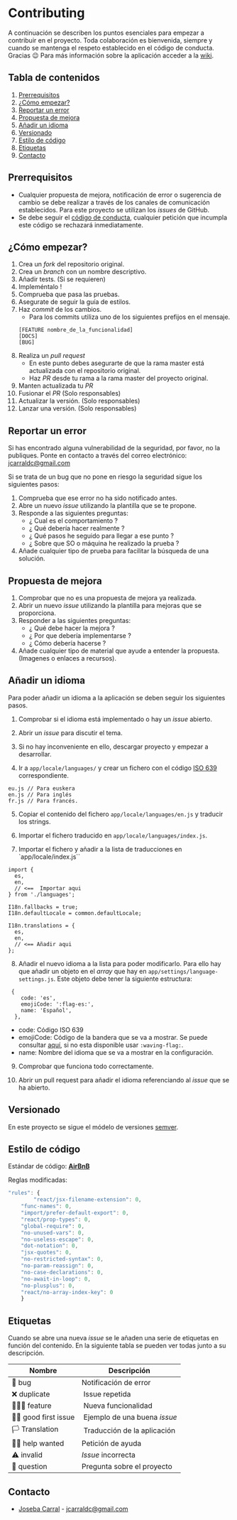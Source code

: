 # Contributing

A continuación se describen los puntos esenciales para empezar a contribuir en el proyecto. Toda colaboración es bienvenida, siempre y cuando se mantenga el respeto establecido en el código de conducta. Gracias 😉
Para más información sobre la aplicación acceder a la [wiki](https://github.com/jcarral/EHUApp/wiki).
## Tabla de contenidos

1. [Prerrequisitos](#prerequisitos)
2. [¿Cómo empezar?](#cómo-empezar)
3. [Reportar un error](#reportar-un-error)
4. [Propuesta de mejora](#propuesta-de-mejora)
5. [Añadir un idioma](#añadir-un-idioma)
6. [Versionado](#versionado)
7. [Estilo de código](#estilo-de-código)
8. [Etiquetas](#etiquetas)
9. [Contacto](#contacto)

## Prerrequisitos

* Cualquier propuesta de mejora, notificación de error o sugerencia de cambio se debe realizar a través de los canales de comunicación establecidos.
Para este proyecto se utilizan los _issues_ de GitHub.
* Se debe seguir el [código de conducta](codeofconduct), cualquier petición que incumpla este código se rechazará inmediatamente.

## ¿Cómo empezar?

<!-- En este apartado se deben listar los pasos que hay que seguir para realizar un pull request en el proyecto. -->

1. Crea un _fork_ del repositorio original.
2. Crea un _branch_ con un nombre descriptivo.
3. Añadir tests. (Si se requieren)
4. Impleméntalo !
5. Comprueba que pasa las pruebas.
6. Asegurate de seguir la guía de estilos.
7. Haz _commit_ de los cambios.
    - Para los commits utiliza uno de los siguientes prefijos en el mensaje.
    ```
    [FEATURE nombre_de_la_funcionalidad]
    [DOCS]
    [BUG]
    ```
8. Realiza un _pull request_
    - En este punto debes asegurarte de que la rama master está actualizada con el repositorio original.
    - Haz _PR_ desde tu rama a la rama master del proyecto original.
9. Manten actualizada tu _PR_
10. Fusionar el _PR_ (Solo responsables)
11. Actualizar la versión. (Solo responsables)
12. Lanzar una versión. (Solo responsables)

## Reportar un error

<!-- En este apartado se debe describir como reportar un error y qué hacer en casos específicos -->
Si has encontrado alguna vulnerabilidad de la seguridad, por favor, no la publiques. Ponte en contacto a través del correo electrónico: <jcarraldc@gmail.com>

Si se trata de un bug que no pone en riesgo la seguridad sigue los siguientes pasos:

1. Comprueba que ese error no ha sido notificado antes.
2. Abre un nuevo _issue_ utilizando la plantilla que se te propone.
3. Responde a las siguientes preguntas:
    - ¿ Cual es el comportamiento ?
    - ¿ Qué debería hacer realmente ?
    - ¿ Qué pasos he seguido para llegar a ese punto ?
    - ¿ Sobre que SO o máquina he realizado la prueba ?
4. Añade cualquier tipo de prueba para facilitar la búsqueda de una solución.

## Propuesta de mejora

1. Comprobar que no es una propuesta de mejora ya realizada.
2. Abrir un nuevo _issue_ utilizando la plantilla para mejoras que se proporciona.
3. Responder a las siguientes preguntas:
    - ¿ Qué debe hacer la mejora ?
    - ¿ Por que debería implementarse ?
    - ¿ Cómo debería hacerse ?
4. Añade cualquier tipo de material que ayude a entender la propuesta. (Imagenes o enlaces a recursos).

## Añadir un idioma

Para poder añadir un idioma a la aplicación se deben seguir los siguientes pasos.

1. Comprobar si el idioma está implementado o hay un _issue_ abierto.

2. Abrir un _issue_ para discutir el tema.

3. Si no hay inconveniente en ello, descargar proyecto y empezar a desarrollar.

4. Ir a `app/locale/languages/` y crear un fichero con el código [ISO 639](https://en.wikipedia.org/wiki/List_of_ISO_639-1_codes) correspondiente.

```
eu.js // Para euskera
en.js // Para inglés
fr.js // Para francés.
```

5. Copiar el contenido del fichero `app/locale/languages/en.js` y traducir los strings.

6. Importar el fichero traducido en `app/locale/languages/index.js`.

7. Importar el fichero y añadir a la lista de traducciones en `app/locale/index.js``

```
import {
  es,
  en,
  // <==  Importar aqui
} from './languages';

I18n.fallbacks = true;
I18n.defaultLocale = common.defaultLocale;

I18n.translations = {
  es,
  en,
  // <== Añadir aqui 
};
```

8. Añadir el nuevo idioma a la lista para poder modificarlo. Para ello hay que añadir un objeto en el _array_ que hay en `app/settings/language-settings.js`. Este objeto debe tener la siguiente estructura:

```
 {
    code: 'es', 
    emojiCode: ':flag-es:',
    name: 'Español',
  },
```
* code: Código ISO 639
* emojiCode: Código de la bandera que se va a mostrar. Se puede consultar [aquí](), si no esta disponible usar `:waving-flag:`.
* name: Nombre del idioma que se va a mostrar en la configuración.

9. Comprobar que funciona todo correctamente.

10. Abrir un pull request para añadir el idioma referenciando al _issue_ que se ha abierto.

## Versionado

En este proyecto se sigue el módelo de versiones [semver](https://semver.org/).

## Estilo de código

<!-- Aquí el estándar escogido: -->
Estándar de código: [**AirBnB**](https://github.com/airbnb/javascript)

Reglas modificadas:

```javascript
"rules": {
		"react/jsx-filename-extension": 0,
    "func-names": 0,
    "import/prefer-default-export": 0,
    "react/prop-types": 0,
    "global-require": 0,
    "no-unused-vars": 0,
    "no-useless-escape": 0,
    "dot-notation": 0,
    "jsx-quotes": 0,
    "no-restricted-syntax": 0,
    "no-param-reassign": 0,
    "no-case-declarations": 0,
    "no-await-in-loop": 0,
    "no-plusplus": 0,
    "react/no-array-index-key": 0
	}
```
## Etiquetas

Cuando se abre una nueva _issue_ se le añaden una serie de etiquetas en función del contenido. En la siguiente tabla se pueden ver todas junto a su descripción.

| Nombre | Descripción |
| ------ | ------------|
| 🐛 bug | Notificación de error |
| ❌ duplicate | Issue repetida |
| 🙋🏼‍♀️ feature | Nueva funcionalidad |
| 👶🏼 good first issue | Ejemplo de una buena _issue_ |
| 🏳️ Translation | Traducción de la aplicación |
| 🙏🏼 help wanted | Petición de ayuda |
| ⚠️ invalid | _Issue_ incorrecta |
| 🧐 question | Pregunta sobre el proyecto |


## Contacto

* [Joseba Carral](https://github.com/jcarral) - <jcarraldc@gmail.com>
